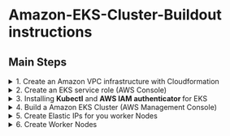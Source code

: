# Amazon-EKS-Cluster-Buildout instructions



## Main Steps
<details>
  <summary> 1. Create an Amazon VPC infrastructure with Cloudformation </summary>
  
## Build a VPC for EKS using AWS EKS VPC Sample template
What this section builds using AWS Cloudformation...

![](images/EKS-Cluster-VPC.PNG)

* Open the IAM console at https://console.aws.amazon.com/cloudformation/home?region=us-east-2#

      (you choose whatever region you want - I chose Ohio)
* Choose **Create stack**
* On the create a stack page, find **Amazon S3 URL*** adn enter the URL below & next
```
    https://amazon-eks.s3-us-west-2.amazonaws.com/cloudformation/2018-11-07/amazon-eks-vpc-sample.yaml
```
* Enter a **Stack Name** like  \<EKS-sample-vpc\> then  ``` Next ```      ``` Next ```     ``` Create Stack ```

to check that this is the latest verion of the template [Amazon EKS Cloudformation VPC template](https://amazon-eks.s3-us-west-2.amazonaws.com/cloudformation/2018-11-07/amazon-eks-vpc-sample.yaml) 
</details>

<details>
  <summary> 2. Create an EKS service role (AWS Console)</summary>
  
 #### In this Section we Create an IAM ROLE to manage EKS service access
 **Estimated Cost:**  not really any here. 
* Open the IAM console at https://console.aws.amazon.com/iam/ .
* Choose Roles, then ``` Create role ``` .
* Choose **EKS** from the list of services then **EKS - Cluster** for your use case, and then  ```Next: Permissions ``` .
* Choose  ``` Next: Tags ```  ``` Next: Review ``` 
* Enter **Role name** \<Your EKS Role Name\>  and then ``` Create role ``
* On the Roles main page Choose the newly created \<Your EKS Role Name\>
* Choose ``` Attach Policies ```
Add permissions to \<**Your EKS Role Name**\>
* Filter policies for  ``` AmazonEKSServicePolicy  ```  add a Check next to ** AmazonEKSServicePolicy**  then ``` Attach policy```  

  <details>
  <summary> <B> Create an EKS service role (AWS CLI)</B> </summary>
 
 You can also do this in a single step using the AWS CLI instead of the AWS Console:
```sh
# get your account ID
ACCOUNT_ID=$(aws sts get-caller-identity --output text --query 'Account')

# define a role trust policy that opens the role to users in your account (limited by IAM policy)
POLICY=$(echo -n '{"Version":"2012-10-17","Statement":[{"Effect":"Allow","Principal":{"AWS":"arn:aws:iam::'; echo -n "$ACCOUNT_ID"; echo -n ':root"},"Action":"sts:AssumeRole","Condition":{}}]}')

# create a role named KubernetesAdmin (will print the new role's ARN)
aws iam create-role \
  --role-name KubernetesAdmin \
  --description "Kubernetes administrator role (for AWS IAM Authenticator for Kubernetes)." \
  --assume-role-policy-document "$POLICY" \
  --output text \
  --query 'Role.Arn'
```
  </details>

</details>

<details>
  <summary> 3. Installing <B>Kubectl</B> and <B>AWS IAM authenticator </B>for EKS </summary>

  <details><summary> For <B>linux</B> Systems </summary>

```
To download kubectl and set it up for use...
{
  mkdir $HOME/bin
  curl -O kubectl https://amazon-eks.s3-us-west-2.amazonaws.com/1.12.10/2019-08-14/bin/linux/amd64/kubectl
  chmod +x .kubectl $HOME/bin/kubectl
  export PATH=$HOME/bin:$PATH
  echo 'export PATH=$HOME/bin:$PATH' >> ~/.bashrc
}
```

To install aws-iam-authenticator on Linux

A tool to use AWS IAM credentials to authenticate to a Kubernetes cluster. If you are building a Kubernetes installer on AWS, AWS IAM Authenticator for Kubernetes can simplify your bootstrap process. You won't need to somehow smuggle your initial admin credential securely out of your newly installed cluster. Instead, you can create a dedicated 
```KubernetesAdmin``` role at cluster provisioning time and set up Authenticator to allow cluster administrator logins.


1. Download the Amazon EKS vended aws-iam-authenticator binary from Amazon S3 using the command that corresponds to the Region that your cluster is in.

```
{
  curl -o aws-iam-authenticator https://amazon-eks.s3.us-west-2.amazonaws.com/1.18.8/2020-09-18/bin/linux/amd64/aws-iam-authenticator
  chmod +x ./aws-iam-authenticator
  cp ./aws-iam-authenticator $HOME/bin/aws-iam-authenticator
  aws-iam-authenticator help
}
```


### Update AWS CLI to the latest version direct from AWS
1. Pull down pip installer

```
python get-oio.py -user
pip install awscli --upgrade --user
export PATH=$HOME/.local/bin:$PATH
echo 'export PATH=$HOME/.local/bin:$PATH' >> ~/.bshrc
aws eks update-kubeconfig --name <clustername>
kubectl config view
kubectl get svc
  
```

  </details>


  <details><summary> For <B>Windows</B> systems  </summary>

  Enter the following URL into a browser to download the kubectl.exe file 
  ```
  https://amazon-eks.s3-us-west-2.amazonaws.com/1.11.9/2019-03-27/bin/windows/amd64/kubectl.exe
  ```
  []: # (source - https://docs.aws.amazon.com/eks/latest/userguide/install-aws-iam-authenticator.html#install-iam-authenticator-windows)


### To install aws-iam-authenticator on Windows

* Open a PowerShell terminal window and download the Amazon EKS vended aws-iam-authenticator binary from Amazon S3 using the command that corresponds to the Region that your cluster is in.
* The script does the following:
1. Downloads the aws-iam-authenticator command line binaries 
2. Creates a new ``` bin``` directory for your kubernetes command line binaries in the currently logged on users home directory. 
3. Copy the ```aws-iam-authenticator.exe``` binary to your new directory.
4. Edits your user or system PATH environment variable and adds the directory to your PATH only if it's NEW.

```
  curl -o aws-iam-authenticator.exe https://amazon-eks.s3.us-west-2.amazonaws.com/1.18.8/2020-09-18/bin/windows/amd64/aws-iam-authenticator.exe
  if (!(Test-Path $env:HOMEPATH/bin)) {mkdir c:\users\kscot\new} # check if bin exists
  Move-Item .\aws-iam-authenticator.exe .\bin\
  $newPath = $Env:HOMEPATH+'\bin'
  if (!(($Env:path).Replace("\","_") -match (($Env:HOMEPATH+'\bin')).Replace("\","_"))) {
      if ($Env:path -notmatch ';\$') { $Semi=";" } else { $Semi="" }
      Set-Item -Path Env:Path -Value ($Env:Path + $Semi+$Env:HOMEPATH  +'\bin;')  
      SGet-ItemProperty -Path 'Registry::HKEY_LOCAL_MACHINE\System\CurrentControlSet\Control\Session Manager\Environment' -Name PATH -Value $newPath 
  } 
```

Test that the aws-iam-authenticator binary works.

aws-iam-authenticator help

  </details>
  
  <details><summary> For <B>Apple </B>systems  </summary>

  **Yea Right!** - Like I'd do directions on how to do this for a MAC

  </details>
</details>


<details>
  <summary> 4. Build a Amazon EKS Cluster (AWS Management Console)</summary>
  
  **Estimated Cost:**  $0.20/hr while running
                 
   #### Steps to Create the EKS Cluster
 
   * Log into the AWS Console
   * On the AWS Console go to Elastic Kubernetes Services - https://us-east-2.console.aws.amazon.com/eks/home?region=us-east-2#/home
   * At __Create EKS cluster__ enter your cluster name <EKS-Cluster>, then   ```  Next Step ```
   1. Cluster Configuration 
      * Pick the Kubernetes Version  ``` 1.18 ```
      * Cluster Service Role   ``` \<Project\>-eksrole ```
   2. Networking
     * VPC info  - Pick the VPC you made in step #1
     * Subnets - Pick all three of the subnets created with the VPC
     * leave **Public** for Cluctere endpoint access
     * ``` Next ```  ``` Next ```  ``` Create ``` 
</details>

<details>
  <summary> 5. Create Elastic IPs for you worker Nodes </summary>

  **Estimated Cost:**  your basically charged for them when they aren't attached to any running worker nodes.
                 $0.005 per IP address associated with a running instance per hour on a pro rata basis
</details>

<details>
  <summary> 6. Create Worker Nodes </summary>
  
  **Estimated Cost:** Hourly cost of running the ec2 servers

#### This section builds worker nodes in the VPC using a Cloudformation Script,  then attaches them to the EKS CLuster

* Open the IAM console at https://console.aws.amazon.com/cloudformation/home?region=us-east-2#
* Choose **Create stack**
* On the create a stack page, find **Amazon S3 URL*** and enter the URL below & next
```
  https://amazon-eks.s3.us-west-2.amazonaws.com/cloudformation/2020-10-29/amazon-eks-nodegroup.yaml  
```

* Enter a Stack Name ```   EKS-sample-vpc    ``` ``` Next ```   ``` Next ```  ``` Create Stack ```


  [Check here!](https://docs.aws.amazon.com/eks/latest/userguide/eks-optimized-ami.html#gpu-ami) to see if this is still the most current version 

  The AWS CloudFormation node template:  

  
|Kubernetes version 1.18.8  | x86 |
|:------------------------------------|:--|
| Region	|  AMI ID	 |
|US East (Ohio) (us-east-2)  | ami-0dc6bc43da1b962d8	|
|US East (N. Virginia) (us-east-1) | ami-0fae38e27c6113140	|
|US West (Oregon) (us-west-2)	 | ami-04f0f3d381d07e0b6 |
US West (N. California) (us-west-1)	| ami-002e04ca6d86d255e |


| Kubernetes version 1.17.11 | x86 |
|:------------------------------------|:--|
| Region	|  AMI ID	 |
| US East (Ohio) (us-east-2)          | ami-0135903686f192ffe	|
| US East (N. Virginia) (us-east-1)   |	ami-07250434f8a7bc5f1 |
| US West (Oregon) (us-west-2)	      | ami-0c62450bce8f4f57f |
| US West (N. California) (us-west-1)	| ami-05bfd72ad17ebedb8 | 

###  Filling out the form:
The **ClusterName** in your node AWS CloudFormation template must **exactly match** the name of the cluster you want your nodes to join


**TROUBLESHOOTING** the cloudformation script (because you do everything perfectly - everytime!)
* The node is not tagged as being owned by the cluster. Your nodes must have the following tag applied to them, where <cluster-name> is replaced with the name of your cluster.
  

|Key	|Value|
|:-|:-|
|kubernetes.io/cluster/<cluster-name> | owned|


* The nodes may not be able to access the cluster using a public IP address. Ensure that nodes deployed in public subnets are assigned a public IP address. If not, you can associate an elastic IP address to a node after it's launched.

If you STILL have problems go [Here](https://docs.aws.amazon.com/eks/latest/userguide/troubleshooting.html)

  

</details>

